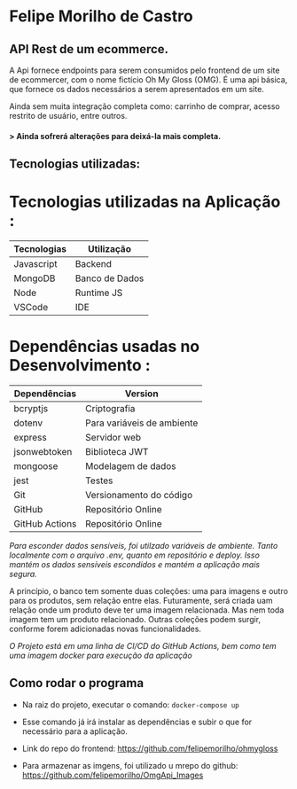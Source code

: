 # Felipe Morilho de Castro

## API Rest de um ecommerce.

A Api fornece endpoints para serem consumidos pelo frontend de um site de ecommercer, com o nome fictício Oh My Gloss (OMG). É uma api básica, que fornece os dados necessários a serem apresentados em um site. 

Ainda sem muita integração completa como: carrinho de comprar, acesso restrito de usuário, entre outros. 

#### > Ainda sofrerá alterações para deixá-la mais completa.

## Tecnologias utilizadas:

# Tecnologias utilizadas na Aplicação : 

| Tecnologias  | Utilização     |
|--------------|----------------|
| Javascript   | Backend        |
| MongoDB      | Banco de Dados |
| Node         | Runtime JS     |
| VSCode       | IDE            |

# Dependências usadas no Desenvolvimento : 

| Dependências   | Version   |
|----------------|-----------|
| bcryptjs       | Criptografia |
| dotenv         | Para variáveis de ambiente |
| express        | Servidor web |
| jsonwebtoken   | Biblioteca JWT |
| mongoose       | Modelagem de dados |
| jest           | Testes  |
| Git            | Versionamento do código |
| GitHub         | Repositório Online      |
| GitHub Actions | Repositório Online      |

*Para esconder dados sensíveis, foi utilzado variáveis de ambiente. Tanto localmente com o arquivo .env, quanto em repositório e deploy. Isso mantém os dados sensíveis escondidos e mantém a aplicação mais segura.*

A princípio, o banco tem somente duas coleções: uma para imagens e outro para os produtos, sem relação entre elas. Futuramente, será criada uam relação onde um produto deve ter uma imagem relacionada. Mas nem toda imagem tem um produto relacionado. Outras coleções podem surgir, conforme forem adicionadas novas funcionalidades.

*O Projeto está em uma linha de CI/CD do GitHub Actions, bem como tem uma imagem docker para execução da aplicação*

## Como rodar o programa

- Na raiz do projeto, executar o comando: `docker-compose up`

- Esse comando já irá instalar as dependências e subir o que for necessário para a aplicação.

- Link do repo do frontend: <https://github.com/felipemorilho/ohmygloss>

- Para armazenar as imgens, foi utilizado u mrepo do github: <https://github.com/felipemorilho/OmgApi_Images>